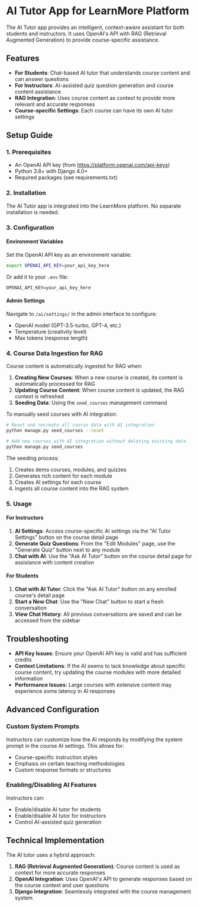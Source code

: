 # AI Tutor App for LearnMore Platform

The AI Tutor app provides an intelligent, context-aware assistant for both students and instructors. It uses OpenAI's API with RAG (Retrieval Augmented Generation) to provide course-specific assistance.

## Features

- **For Students**: Chat-based AI tutor that understands course content and can answer questions
- **For Instructors**: AI-assisted quiz question generation and course content assistance
- **RAG Integration**: Uses course content as context to provide more relevant and accurate responses
- **Course-specific Settings**: Each course can have its own AI tutor settings

## Setup Guide

### 1. Prerequisites

- An OpenAI API key (from https://platform.openai.com/api-keys)
- Python 3.8+ with Django 4.0+
- Required packages (see requirements.txt)

### 2. Installation

The AI Tutor app is integrated into the LearnMore platform. No separate installation is needed.

### 3. Configuration

#### Environment Variables

Set the OpenAI API key as an environment variable:

```bash
export OPENAI_API_KEY=your_api_key_here
```

Or add it to your `.env` file:

```
OPENAI_API_KEY=your_api_key_here
```

#### Admin Settings

Navigate to `/ai/settings/` in the admin interface to configure:
- OpenAI model (GPT-3.5-turbo, GPT-4, etc.)
- Temperature (creativity level)
- Max tokens (response length)

### 4. Course Data Ingestion for RAG

Course content is automatically ingested for RAG when:

1. **Creating New Courses**: When a new course is created, its content is automatically processed for RAG
2. **Updating Course Content**: When course content is updated, the RAG context is refreshed
3. **Seeding Data**: Using the `seed_courses` management command

To manually seed courses with AI integration:

```bash
# Reset and recreate all course data with AI integration
python manage.py seed_courses --reset

# Add new courses with AI integration without deleting existing data
python manage.py seed_courses
```

The seeding process:
1. Creates demo courses, modules, and quizzes
2. Generates rich content for each module
3. Creates AI settings for each course
4. Ingests all course content into the RAG system

### 5. Usage

#### For Instructors

1. **AI Settings**: Access course-specific AI settings via the "AI Tutor Settings" button on the course detail page
2. **Generate Quiz Questions**: From the "Edit Modules" page, use the "Generate Quiz" button next to any module
3. **Chat with AI**: Use the "Ask AI Tutor" button on the course detail page for assistance with content creation

#### For Students

1. **Chat with AI Tutor**: Click the "Ask AI Tutor" button on any enrolled course's detail page
2. **Start a New Chat**: Use the "New Chat" button to start a fresh conversation
3. **View Chat History**: All previous conversations are saved and can be accessed from the sidebar

## Troubleshooting

- **API Key Issues**: Ensure your OpenAI API key is valid and has sufficient credits
- **Context Limitations**: If the AI seems to lack knowledge about specific course content, try updating the course modules with more detailed information
- **Performance Issues**: Large courses with extensive content may experience some latency in AI responses

## Advanced Configuration

### Custom System Prompts

Instructors can customize how the AI responds by modifying the system prompt in the course AI settings. This allows for:

- Course-specific instruction styles
- Emphasis on certain teaching methodologies
- Custom response formats or structures

### Enabling/Disabling AI Features

Instructors can:
- Enable/disable AI tutor for students
- Enable/disable AI tutor for instructors
- Control AI-assisted quiz generation

## Technical Implementation

The AI tutor uses a hybrid approach:
1. **RAG (Retrieval Augmented Generation)**: Course content is used as context for more accurate responses
2. **OpenAI Integration**: Uses OpenAI's API to generate responses based on the course context and user questions
3. **Django Integration**: Seamlessly integrated with the course management system 